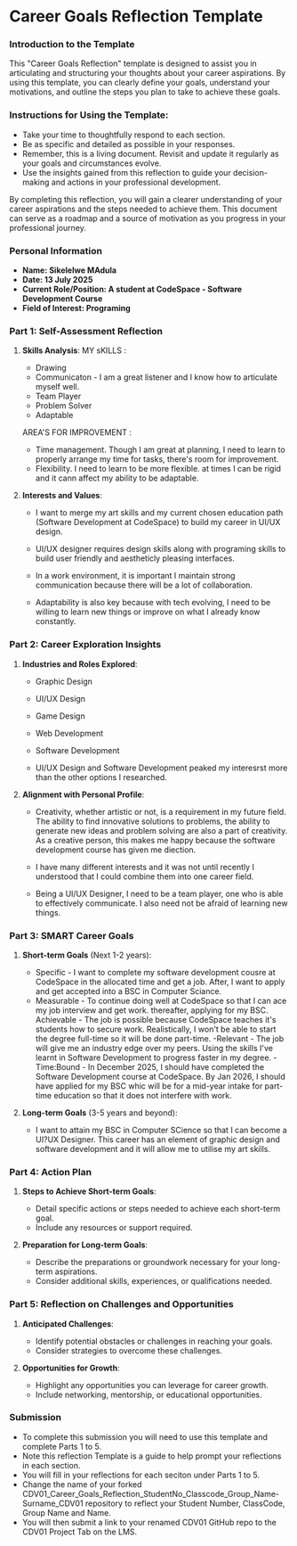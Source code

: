 
# Career Goals Reflection Template

### Introduction to the Template

This "Career Goals Reflection" template is designed to assist you in articulating and structuring your thoughts about your career aspirations. By using this template, you can clearly define your goals, understand your motivations, and outline the steps you plan to take to achieve these goals.

### Instructions for Using the Template:

- Take your time to thoughtfully respond to each section.
- Be as specific and detailed as possible in your responses.
- Remember, this is a living document. Revisit and update it regularly as your goals and circumstances evolve.
- Use the insights gained from this reflection to guide your decision-making and actions in your professional development.

By completing this reflection, you will gain a clearer understanding of your career aspirations and the steps needed to achieve them. This document can serve as a roadmap and a source of motivation as you progress in your professional journey.

### Personal Information

- **Name: Sikelelwe MAdula**
- **Date: 13 July 2025**
- **Current Role/Position: A student at CodeSpace - Software Development Course**
- **Field of Interest: Programing**

### Part 1: Self-Assessment Reflection

1. **Skills Analysis**:
    MY sKILLS :
    - Drawing
    - Communicaton - I am a great listener and I know how to articulate myself well.
    - Team Player
    - Problem Solver
    - Adaptable 
    
    AREA'S FOR IMPROVEMENT :
    - Time management. Though I am great at planning, I need to learn to properly arrange my time for tasks, there's room for improvement.
    - Flexibility. I need to learn to be more flexible. at times I can be rigid and it cann affect my ability to be adaptable.
2. **Interests and Values**:
    
    - I want to merge my art skills and my current chosen education path (Software Development at CodeSpace) to build my career in UI/UX design.
    - UI/UX designer requires design skills along with programing skills to build user friendly and aestheticly pleasing interfaces.

    - In a work environment, it is important I maintain strong communication because there will be a lot of collaboration.
    - Adaptability is also key because with tech evolving, I need to be willing to learn new things or improve on what I already know constantly. 

### Part 2: Career Exploration Insights

1. **Industries and Roles Explored**:
    
    - Graphic Design
    - UI/UX Design
    - Game Design
    - Web Development
    - Software Development

    - UI/UX Design and Software Development peaked my interesrst more than the other options I researched.
2. **Alignment with Personal Profile**:
    
    - Creativity, whether artistic or not, is a requirement in my future field. The ability to find innovative solutions to problems, the ability to generate new ideas and problem solving are also a part of creativity. As a creative person, this makes me happy because the software development course has given me diection.
    - I have many different interests and it was not until recently I understood that I could combine them into one career field. 

    - Being a UI/UX Designer, I need to be a team player, one who is able to effectively communicate. I also need not be afraid of learning new things.
### Part 3: SMART Career Goals

1. **Short-term Goals** (Next 1-2 years):
    
    - Specific - 
    I want to complete my software development cousre at CodeSpace in the allocated time and get a job. After, I want to apply and get accepted into a BSC in Computer Sciance.
    - Measurable -
    To continue doing well at CodeSpace so that I can ace my job interview and get work. thereafter, applying for my BSC.
    Achievable -
    The job is possible because CodeSpace teaches it's students how to secure work. Realistically, I won't be able to start the degree full-time so it will be done part-time. 
    -Relevant -
    The job will give me an industry edge over my peers. Using the skills I've learnt in Software Development to progress faster in my degree.
    -Time:Bound -
    In December 2025, I should have completed the Software Development course at CodeSpace. By Jan 2026, I should have applied for my BSC whic will be for a mid-year intake for part-time education so that it does not interfere with work.


2. **Long-term Goals** (3-5 years and beyond):
    
    - I want to attain my BSC in Computer SCience so that I can become a UI?UX Designer. This career has an element of graphic design and software development and it will allow me to utilise my art skills.


### Part 4: Action Plan

1. **Steps to Achieve Short-term Goals**:
    
    - Detail specific actions or steps needed to achieve each short-term goal.
    - Include any resources or support required.
2. **Preparation for Long-term Goals**:
    
    - Describe the preparations or groundwork necessary for your long-term aspirations.
    - Consider additional skills, experiences, or qualifications needed.

### Part 5: Reflection on Challenges and Opportunities

1. **Anticipated Challenges**:
    
    - Identify potential obstacles or challenges in reaching your goals.
    - Consider strategies to overcome these challenges.
2. **Opportunities for Growth**:
    
    - Highlight any opportunities you can leverage for career growth.
    - Include networking, mentorship, or educational opportunities.

### Submission

- To complete this submission you will need to use this template and complete Parts 1 to 5.
- Note this reflection Template is a guide to help prompt your reflections in each section.
- You will fill in your reflections for each seciton under Parts 1 to 5.
- Change the name of your forked CDV01_Career_Goals_Reflection_StudentNo_Classcode_Group_Name-Surname_CDV01 repository to reflect your Student Number, ClassCode, Group Name and Name.
- You will then submit a link to your renamed CDV01 GitHub repo to the CDV01 Project Tab on the LMS.


